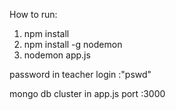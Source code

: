 How to run: 
1. npm install
2. npm install -g nodemon
3. nodemon app.js


password in teacher login :"pswd"

mongo db cluster in app.js
port :3000
